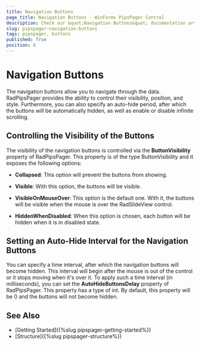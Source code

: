 ```yaml
---
title: Navigation Buttons
page_title: Navigation Buttons - WinForms PipsPager Control
description: Check our &quot;Navigation Buttons&quot; documentation article for the RadPipsPager control.
slug: pipspager-navigation-buttons
tags: pipspager, buttons
published: True
position: 6
---
```


# Navigation Buttons

The navigation buttons allow you to navigate through the data. RadPipsPager provides the ability to control their visibility, position, and style. Furthermore, you can also specify an auto-hide period, after which the buttons will be automatically hidden, as well as enable or disable infinite scrolling.

## Controlling the Visibility of the Buttons

The visibility of the navigation buttons is controlled via the __ButtonVisibility__ property of RadPipsPager. This property is of the type ButtonVisibility and it exposes the following options:

* __Collapsed__: This option will prevent the buttons from showing.

* __Visible__: With this option, the buttons will be visible.

* __VisibleOnMouseOver__: This option is the default one. With it, the buttons will be visible when the mouse is over the RadSlideView control.

* __HiddenWhenDisabled__: When this option is chosen, each button will be hidden when it is in disabled state.

## Setting an Auto-Hide Interval for the Navigation Buttons

You can specify a time interval, after which the navigation buttons will become hidden. This interval will begin after the mouse is out of the control or it stops moving when it's over it. To apply such a time interval (in milliseconds), you can set the __AutoHideButtonsDelay__ property of RadPipsPager. This property has a type of int. By default, this property will be 0 and the buttons will not become hidden.

## See Also

* [Getting Started]({%slug pipspager-getting-started%})
* [Structure]({%slug pipspager-structure%})